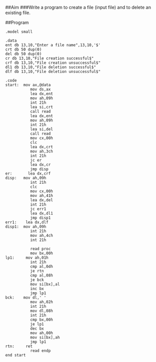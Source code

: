 ##Aim
###Write a program to create a file (input file) and to delete an existing file.


##Program

	.model small

	.data
	ent db 13,10,"Enter a file name",13,10,'$'
	crt db 50 dup(0)
	del db 50 dup(0)
	cr db 13,10,"File creation successful$"
	crf db 13,10,"File creation unsuccessful$"
	dl1 db 13,10,"File deletion successful$"
	dlf db 13,10,"File deletion unsuccessful$"

	.code
	start:  mov ax,@data
			   mov ds,ax
			   lea dx,ent
			   mov ah,09h
			   int 21h
			   lea si,crt
			   call read
			   lea dx,ent
			   mov ah,09h
			   int 21h
			   lea si,del
			   call read
			   mov cx,00h
			   clc
			   lea dx,crt
			   mov ah,3ch
			   int 21h
			   jc er
			   lea dx,cr
			   jmp disp
	er:       lea dx,crf
	disp:   mov ah,09h
			   int 21h
			   clc
			   mov cx,00h
			   mov ah,41h
			   lea dx,del
			   int 21h
			   jc err1
			   lea dx,dl1
			   jmp disp1
	err1:    lea dx,dlf
	disp1:  mov ah,09h
			   int 21h
			   mov ah,4ch
			   int 21h

			   read proc
			   mov bx,00h
	lp1:     mov ah,01h
			   int 21h
			   cmp al,0dh
			   je rtn
			   cmp al,08h
			   je bck
			   mov si[bx],al
			   inc bx
			   jmp lp1
	bck:    mov dl,' '
			   mov ah,02h
			   int 21h
			   mov dl,08h
			   int 21h
			   cmp bx,00h
			   je lp1
			   dec bx
			   mov ah,00h
			   mov si[bx],ah
			   jmp lp1
	rtn:     ret
			   read endp
	end start
